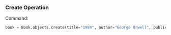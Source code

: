 ### Create Operation

Command:
```python
book = Book.objects.create(title="1984", author="George Orwell", publication_year=1949)

